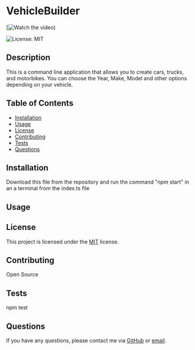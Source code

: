 # VehicleBuilder

[![Watch the video](https://youtu.be/5YSCd7cyjns))

![License: MIT](https://img.shields.io/badge/License-MIT-yellow.svg)

## Description
This is a command line application that allows you to create cars, trucks, and motorbikes. You can choose the Year, Make, Model and other options depending on your vehicle.

## Table of Contents
- [Installation](#installation)
- [Usage](#usage)
- [License](#license)
- [Contributing](#contributing)
- [Tests](#tests)
- [Questions](#questions)

## Installation
Download this file from the repository and run the command "npm start" in an a terminal from the index.ts file

## Usage


## License

This project is licensed under the [MIT](https://opensource.org/licenses/MIT) license.


## Contributing
Open Source

## Tests
npm test

## Questions
If you have any questions, please contact me via [GitHub](https://github.com/IanStocker02) or [email](mailto:iant.stocker@gmail.com).
